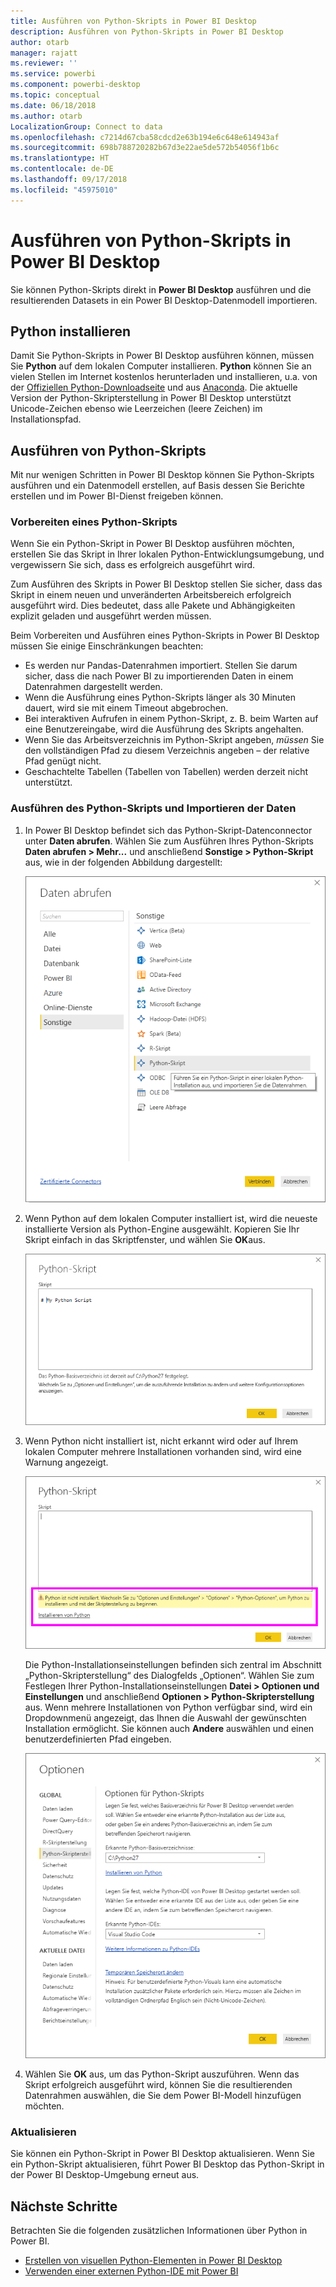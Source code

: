 ```yaml
---
title: Ausführen von Python-Skripts in Power BI Desktop
description: Ausführen von Python-Skripts in Power BI Desktop
author: otarb
manager: rajatt
ms.reviewer: ''
ms.service: powerbi
ms.component: powerbi-desktop
ms.topic: conceptual
ms.date: 06/18/2018
ms.author: otarb
LocalizationGroup: Connect to data
ms.openlocfilehash: c7214d67cba58cdcd2e63b194e6c648e614943af
ms.sourcegitcommit: 698b788720282b67d3e22ae5de572b54056f1b6c
ms.translationtype: HT
ms.contentlocale: de-DE
ms.lasthandoff: 09/17/2018
ms.locfileid: "45975010"
---
```

# <a name="run-python-scripts-in-power-bi-desktop"></a>Ausführen von Python-Skripts in Power BI Desktop
Sie können Python-Skripts direkt in **Power BI Desktop** ausführen und die resultierenden Datasets in ein Power BI Desktop-Datenmodell importieren.

## <a name="install-python"></a>Python installieren
Damit Sie Python-Skripts in Power BI Desktop ausführen können, müssen Sie **Python** auf dem lokalen Computer installieren. **Python** können Sie an vielen Stellen im Internet kostenlos herunterladen und installieren, u.a. von der [Offiziellen Python-Downloadseite](https://www.python.org/) und aus [Anaconda](https://anaconda.org/anaconda/python/). Die aktuelle Version der Python-Skripterstellung in Power BI Desktop unterstützt Unicode-Zeichen ebenso wie Leerzeichen (leere Zeichen) im Installationspfad.

## <a name="run-python-scripts"></a>Ausführen von Python-Skripts
Mit nur wenigen Schritten in Power BI Desktop können Sie Python-Skripts ausführen und ein Datenmodell erstellen, auf Basis dessen Sie Berichte erstellen und im Power BI-Dienst freigeben können.

### <a name="prepare-a-python-script"></a>Vorbereiten eines Python-Skripts
Wenn Sie ein Python-Skript in Power BI Desktop ausführen möchten, erstellen Sie das Skript in Ihrer lokalen Python-Entwicklungsumgebung, und vergewissern Sie sich, dass es erfolgreich ausgeführt wird.

Zum Ausführen des Skripts in Power BI Desktop stellen Sie sicher, dass das Skript in einem neuen und unveränderten Arbeitsbereich erfolgreich ausgeführt wird. Dies bedeutet, dass alle Pakete und Abhängigkeiten explizit geladen und ausgeführt werden müssen.

Beim Vorbereiten und Ausführen eines Python-Skripts in Power BI Desktop müssen Sie einige Einschränkungen beachten:

* Es werden nur Pandas-Datenrahmen importiert. Stellen Sie darum sicher, dass die nach Power BI zu importierenden Daten in einem Datenrahmen dargestellt werden.
* Wenn die Ausführung eines Python-Skripts länger als 30 Minuten dauert, wird sie mit einem Timeout abgebrochen.
* Bei interaktiven Aufrufen in einem Python-Skript, z. B. beim Warten auf eine Benutzereingabe, wird die Ausführung des Skripts angehalten.
* Wenn Sie das Arbeitsverzeichnis im Python-Skript angeben, *müssen* Sie den vollständigen Pfad zu diesem Verzeichnis angeben – der relative Pfad genügt nicht.
* Geschachtelte Tabellen (Tabellen von Tabellen) werden derzeit nicht unterstützt. 

### <a name="run-your-python-script-and-import-data"></a>Ausführen des Python-Skripts und Importieren der Daten
1. In Power BI Desktop befindet sich das Python-Skript-Datenconnector unter **Daten abrufen**. Wählen Sie zum Ausführen Ihres Python-Skripts **Daten abrufen &gt; Mehr...** und anschließend **Sonstige &gt; Python-Skript** aus, wie in der folgenden Abbildung dargestellt:
   
   ![](media/desktop-python-scripts/python-scripts-1.png)
2. Wenn Python auf dem lokalen Computer installiert ist, wird die neueste installierte Version als Python-Engine ausgewählt. Kopieren Sie Ihr Skript einfach in das Skriptfenster, und wählen Sie **OK**aus.
   
   ![](media/desktop-python-scripts/python-scripts-2.png)
3. Wenn Python nicht installiert ist, nicht erkannt wird oder auf Ihrem lokalen Computer mehrere Installationen vorhanden sind, wird eine Warnung angezeigt.
   
   ![](media/desktop-python-scripts/python-scripts-3.png)
   
   Die Python-Installationseinstellungen befinden sich zentral im Abschnitt „Python-Skripterstellung“ des Dialogfelds „Optionen“. Wählen Sie zum Festlegen Ihrer Python-Installationseinstellungen **Datei > Optionen und Einstellungen** und anschließend **Optionen > Python-Skripterstellung** aus. Wenn mehrere Installationen von Python verfügbar sind, wird ein Dropdownmenü angezeigt, das Ihnen die Auswahl der gewünschten Installation ermöglicht. Sie können auch **Andere** auswählen und einen benutzerdefinierten Pfad eingeben.
   
   ![](media/desktop-python-scripts/python-scripts-4.png)
4. Wählen Sie **OK** aus, um das Python-Skript auszuführen. Wenn das Skript erfolgreich ausgeführt wird, können Sie die resultierenden Datenrahmen auswählen, die Sie dem Power BI-Modell hinzufügen möchten.

### <a name="refresh"></a>Aktualisieren
Sie können ein Python-Skript in Power BI Desktop aktualisieren. Wenn Sie ein Python-Skript aktualisieren, führt Power BI Desktop das Python-Skript in der Power BI Desktop-Umgebung erneut aus.

## <a name="next-steps"></a>Nächste Schritte
Betrachten Sie die folgenden zusätzlichen Informationen über Python in Power BI.

* [Erstellen von visuellen Python-Elementen in Power BI Desktop](desktop-python-visuals.md)
* [Verwenden einer externen Python-IDE mit Power BI](desktop-python-ide.md)
